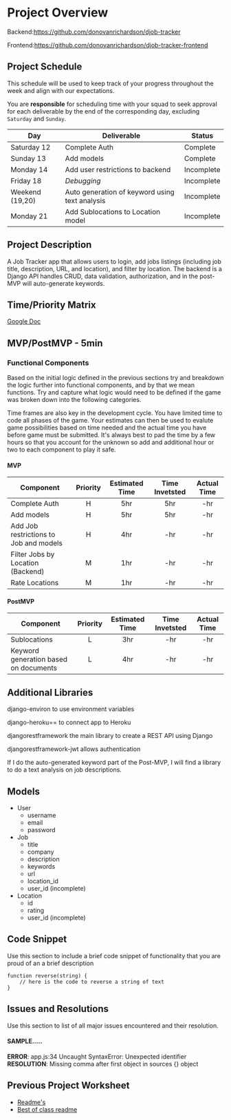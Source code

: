 # Project Overview

Backend:https://github.com/donovanrichardson/djob-tracker

Frontend:https://github.com/donovanrichardson/djob-tracker-frontend

## Project Schedule

This schedule will be used to keep track of your progress throughout the week and align with our expectations.  

You are **responsible** for scheduling time with your squad to seek approval for each deliverable by the end of the corresponding day, excluding `Saturday` and `Sunday`.

|  Day | Deliverable | Status
|---|---| ---|
|Saturday 12| Complete Auth | Complete
|Sunday 13| Add models | Complete
|Monday 14| Add user restrictions to backend | Incomplete
|Friday 18| *Debugging* | Incomplete
|Weekend (19,20)| Auto generation of keyword using text analysis | Incomplete
|Monday 21| Add Sublocations to Location model | Incomplete

## Project Description

A Job Tracker app that allows users to login, add jobs listings (including job title, description, URL, and location), and filter by location. The backend is a Django API handles CRUD, data validation, authorization, and in the post-MVP will auto-generate keywords.

## Time/Priority Matrix 

[Google Doc](https://docs.google.com/presentation/d/1rycwZD5kk4BVoueygvBN-j5h12f4KutEqMEDGxAW0eE/edit?usp=sharing)

## MVP/PostMVP - 5min


### Functional Components

Based on the initial logic defined in the previous sections try and breakdown the logic further into functional components, and by that we mean functions.  Try and capture what logic would need to be defined if the game was broken down into the following categories.

Time frames are also key in the development cycle.  You have limited time to code all phases of the game.  Your estimates can then be used to evalute game possibilities based on time needed and the actual time you have before game must be submitted. It's always best to pad the time by a few hours so that you account for the unknown so add and additional hour or two to each component to play it safe.

#### MVP
| Component | Priority | Estimated Time | Time Invetsted | Actual Time |
| --- | :---: |  :---: | :---: | :---: |
|Complete Auth|H|5hr| 5hr | -hr|
|Add models|H|5hr| 5hr | -hr|
|Add Job restrictions to Job and models|H|4hr| -hr | -hr|
|Filter Jobs by Location (Backend)|M|1hr| -hr | -hr|
|Rate Locations|M|1hr| -hr | -hr|

#### PostMVP
| Component | Priority | Estimated Time | Time Invetsted | Actual Time |
| --- | :---: |  :---: | :---: | :---: |
|Sublocations|L|3hr| -hr | -hr|
|Keyword generation based on documents|L|4hr| -hr | -hr|

## Additional Libraries

django-environ to use environment variables

django-heroku== to connect app to Heroku

djangorestframework the main library to create a REST API using Django

djangorestframework-jwt allows authentication

If I do the auto-generated keyword part of the Post-MVP, I will find a library to do a text analysis on job descriptions.

## Models
- User
	- username
	- email
	- password
- Job
	- title 
	- company
	- description 
	- keywords 
	- url
	- location_id 
	- user_id (incomplete)
- Location
	- id 
	- rating 
	- user_id (incomplete)

## Code Snippet

Use this section to include a brief code snippet of functionality that you are proud of an a brief description  

```
function reverse(string) {
	// here is the code to reverse a string of text
}
```

## Issues and Resolutions
 Use this section to list of all major issues encountered and their resolution.

#### SAMPLE.....
**ERROR**: app.js:34 Uncaught SyntaxError: Unexpected identifier                                
**RESOLUTION**: Missing comma after first object in sources {} object

## Previous Project Worksheet
 - [Readme's](https://github.com/jkeohan/fewd-class-repo/tree/master/final-project-worksheet/project-worksheet-examples)
 - [Best of class readme](https://github.com/jkeohan/fewd-class-repo/blob/master/final-project-worksheet/project-worksheet-examples/portfolio-gracie.md)
